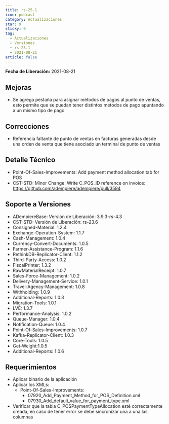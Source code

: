 ```yaml
---
title: rs-25.1
icon: podcast
category: Actualizaciones
star: 9
sticky: 9
tag:
  - Actualizaciones
  - Versiones
  - rs-25.1
  - 2021-08-21
article: false
---
```


**Fecha de Liberación:** 2021-08-21

## Mejoras

- Se agrega pestaña para asignar métodos de pagos al punto de ventas, esto permite que se puedan tener distintos métodos de pago apuntando a un mismo tipo de pago

## Correcciones

- Referencia faltante de punto de ventas en facturas generadas desde una orden de venta que tiene asociado un terminal de punto de ventas

## Detalle Técnico

- Point-Of-Sales-Improvements: Add payment method allocation tab for POS
- CST-STD: Minor Change: Write C_POS_ID reference on invoice: https://github.com/adempiere/adempiere/pull/3594

## Soporte a Versiones

- ADempiereBase: Versión de Liberación: 3.9.3-rs-4.3
- CST-STD: Versión de Liberación: rs-23.6
- Consigned-Material: 1.2.4
- Exchange-Operation-System: 1.1.7
- Cash-Management: 1.0.4
- Currency-Convert-Documents: 1.0.5
- Farmer-Assistance-Program: 1.1.6
- RethinkDB-Replicator-Client: 1.1.2
- Third-Party-Access: 1.0.2
- FiscalPrinter: 1.3.2
- RawMaterialReceipt: 1.0.7
- Sales-Force-Management: 1.0.2
- Delivery-Management-Service: 1.0.1
- Travel-Agency-Management: 1.0.8
- Withholding: 1.0.9
- Additional-Reports: 1.0.3
- Migration-Tools: 1.0.1
- LVE: 1.3.7
- Performance-Analysis: 1.0.2
- Queue-Manager: 1.0.4
- Notification-Queue: 1.0.4
- Point-Of-Sales-Improvements: 1.0.7
- Kafka-Replicator-Client: 1.0.3
- Core-Tools: 1.0.5
- Get-Weight:1.0.5
- Additional-Reports: 1.0.6

## Requerimientos

- Aplicar binario de la aplicación
- Aplicar los XMLs:
  - Point-Of-Sales-Improvements:
    - 07920_Add_Payment_Method_for_POS_Definition.xml
    - 07930_Add_default_value_for_payment_type.xml
- Verificar que la tabla C_POSPaymentTypeAllocation esté correctamente creada, en caso de tener error se debe sincronizar una a una las columnas
